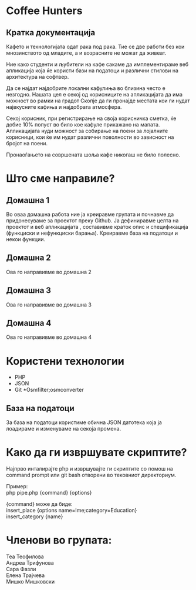 # Coffee Hunters
## Кратка документација

Кафето и технологијата одат рака под рака. Тие се две работи без кои мнозинството од младите, а и возрасните не можат да живеат.

Ние како студенти и љубители на кафе сакаме да имплементираме веб апликација која ќе користи бази на податоци и различни стилови на архитектура на софтвер.

Да се најдат најдобрите локални кафулиња во близина често е незгодно. Нашата цел е секој од корисниците на апликацијата да има можност во рамки на градот Скопје да ги пронајде местата кои ги нудат највкусните кафиња и најдобрата атмосфера.

Секој корисник, при регистрирање на своја корисничка сметка, ќе добие 10% попуст во било кое кафуле прикажано на мапата. Апликацијата нуди можност за собирање на поени за лојалните корисници, кои ќе им нудат различни поволности во зависност на бројот на поени.

Пронаоѓањето на совршената шоља кафе никогаш не било полесно.


# Што сме направиле?
## Домашна 1

Во оваа домашна работа ние ја креиравме групата и почнавме да придонесуваме за проектот преку Github. Ја дефиниравме целта на проектот и веб апликацијата , составивме краток опис и спецификација (функциски и нефункциски барања). Креиравме база на податоци и некои функции.

## Домашна 2

Ова го направивме во домашна 2

## Домашна 3

Ова го направивме во домашна 3

## Домашна 4

Ова го направивме во домашна 4

# Користени технологии

* PHP
* JSON
* Git
*Osmfilter;osmconverter

## База на податоци

За база на податоци користиме обична JSON датотека која ја лоадираме и изменуваме на секоја промена.

# Како да ги извршувате скриптите?

Најпрво инталирајте php и извршувајте ги скриптите со помош на command prompt или git bash отворени во тековниот директориум.

Пример: <br/>
php pipe.php {command} {options}

{command} може да биде: <br/>
insert_place {options name=Ime;category=Education} <br/>
insert_category {name}

# Членови во групата:
Теа Теофилова <br/>
Андреа Трифунова <br/>
Сара Фазли <br/>
Елена Трајчева  <br/>
Мишко Мишковски 
